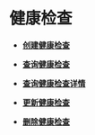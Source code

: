 # 健康检查<a name="zh-cn_topic_0141301599"></a>

-   **[创建健康检查](创建健康检查-46.md)**  

-   **[查询健康检查](查询健康检查-47.md)**  

-   **[查询健康检查详情](查询健康检查详情-48.md)**  

-   **[更新健康检查](更新健康检查-49.md)**  

-   **[删除健康检查](删除健康检查-50.md)**  


